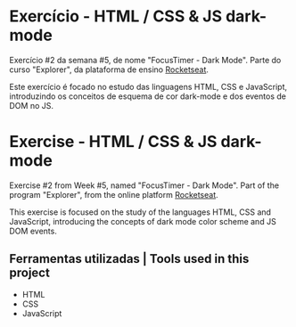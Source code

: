 # Exercício - HTML / CSS & JS dark-mode

Exercício #2 da semana #5, de nome "FocusTimer - Dark Mode". Parte do curso "Explorer", da plataforma de ensino [Rocketseat](https://rocketseat.com.br/).

Este exercício é focado no estudo das linguagens HTML, CSS e JavaScript, introduzindo os conceitos de esquema de cor dark-mode e dos eventos de DOM no JS.

# Exercise - HTML / CSS & JS dark-mode

Exercise #2 from Week #5, named "FocusTimer - Dark Mode". Part of the program "Explorer", from the online platform [Rocketseat](https://rocketseat.com.br/).

This exercise is focused on the study of the languages HTML, CSS and JavaScript, introducing the concepts of dark mode color scheme and JS DOM events.


## Ferramentas utilizadas | Tools used in this project

- HTML
- CSS
- JavaScript
